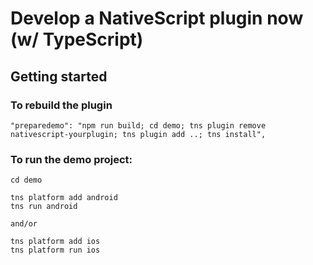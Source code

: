 # Develop a NativeScript plugin now (w/ TypeScript)

## Getting started


### To rebuild the plugin

```
"preparedemo": "npm run build; cd demo; tns plugin remove nativescript-yourplugin; tns plugin add ..; tns install",
```

### To run the demo project:



```
cd demo

tns platform add android
tns run android

and/or

tns platform add ios
tns platform run ios
```
